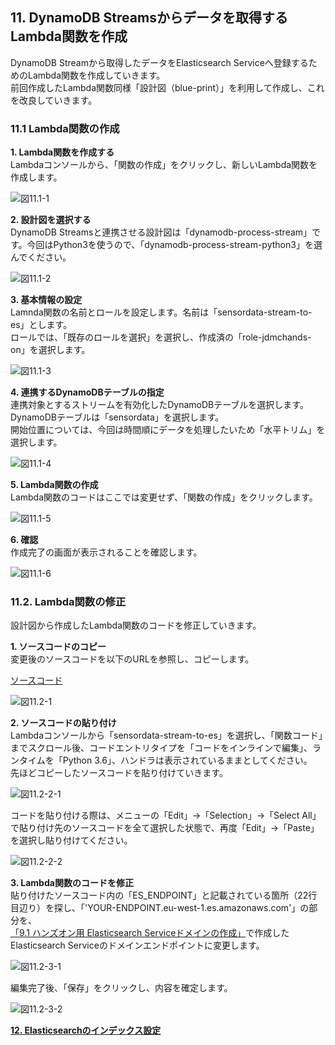 ## 11. DynamoDB Streamsからデータを取得するLambda関数を作成
DynamoDB Streamから取得したデータをElasticsearch Serviceへ登録するためのLambda関数を作成していきます。  
前回作成したLambda関数同様「設計図（blue-print）」を利用して作成し、これを改良していきます。

### 11.1 Lambda関数の作成
**1. Lambda関数を作成する**  
Lambdaコンソールから、「関数の作成」をクリックし、新しいLambda関数を作成します。  
  
![図11.1-1](https://github.com/mimopa/jdmc-aws-handson/blob/master/docs/img/11-lambdatoes-1.png)  
  
**2. 設計図を選択する**  
DynamoDB Streamsと連携させる設計図は「dynamodb-process-stream」です。今回はPython3を使うので、「dynamodb-process-stream-python3」を選んでください。  
  
![図11.1-2](https://github.com/mimopa/jdmc-aws-handson/blob/master/docs/img/11-lambdatoes-2.png)  
  
**3. 基本情報の設定**  
Lamnda関数の名前とロールを設定します。名前は「sensordata-stream-to-es」とします。  
ロールでは、「既存のロールを選択」を選択し、作成済の「role-jdmchands-on」を選択します。  
  
![図11.1-3](https://github.com/mimopa/jdmc-aws-handson/blob/master/docs/img/11-lambdatoes-3.png)  
  
**4. 連携するDynamoDBテーブルの指定**  
連携対象とするストリームを有効化したDynamoDBテーブルを選択します。DynamoDBテーブルは「sensordata」を選択します。  
開始位置については、今回は時間順にデータを処理したいため「水平トリム」を選択します。  
  
![図11.1-4](https://github.com/mimopa/jdmc-aws-handson/blob/master/docs/img/11-lambdatoes-5.png)  
  
**5. Lambda関数の作成**  
Lambda関数のコードはここでは変更せず、「関数の作成」をクリックします。  
  
![図11.1-5](https://github.com/mimopa/jdmc-aws-handson/blob/master/docs/img/11-lambdatoes-6.png)  
  
**6. 確認**  
作成完了の画面が表示されることを確認します。  
  
![図11.1-6](https://github.com/mimopa/jdmc-aws-handson/blob/master/docs/img/11-lambdatoes-7.png)  
  
### 11.2. Lambda関数の修正  
設計図から作成したLambda関数のコードを修正していきます。  

**1. ソースコードのコピー**  
変更後のソースコードを以下のURLを参照し、コピーします。  

[ソースコード](https://github.com/mimopa/jdmc-aws-handson/blob/master/lambda_ES/lambda_function.py)  
  
![図11.2-1](https://github.com/mimopa/jdmc-aws-handson/blob/master/docs/img/11-lambdatoes-8.png)  
  
**2. ソースコードの貼り付け**  
Lambdaコンソールから「sensordata-stream-to-es」を選択し、「関数コード」までスクロール後、コードエントリタイプを「コードをインラインで編集」、ランタイムを「Python 3.6」、ハンドラは表示されているままとしてください。  
先ほどコピーしたソースコードを貼り付けていきます。  
  
![図11.2-2-1](https://github.com/mimopa/jdmc-aws-handson/blob/master/docs/img/11-lambdatoes-9.png)  
  
コードを貼り付ける際は、メニューの「Edit」→「Selection」→「Select All」で貼り付け先のソースコードを全て選択した状態で、再度「Edit」→「Paste」を選択し貼り付けてください。  
  
![図11.2-2-2](https://github.com/mimopa/jdmc-aws-handson/blob/master/docs/img/11-lambdatoes-10.png)  
  
**3. Lambda関数のコードを修正**  
貼り付けたソースコード内の「ES_ENDPOINT」と記載されている箇所（22行目辺り）を探し、「'YOUR-ENDPOINT.eu-west-1.es.amazonaws.com'」の部分を、[  
「9.1 ハンズオン用 Elasticsearch Serviceドメインの作成」](https://github.com/mimopa/jdmc-aws-handson/blob/master/docs/09.md#91-%E3%83%8F%E3%83%B3%E3%82%BA%E3%82%AA%E3%83%B3%E7%94%A8%E3%83%89%E3%83%A1%E3%82%A4%E3%83%B3%E3%81%AE%E4%BD%9C%E6%88%90)で作成したElasticsearch Serviceのドメインエンドポイントに変更します。  
  
![図11.2-3-1](https://github.com/mimopa/jdmc-aws-handson/blob/master/docs/img/11-lambdatoes-11.png)  
  
編集完了後、「保存」をクリックし、内容を確定します。  
  
![図11.2-3-2](https://github.com/mimopa/jdmc-aws-handson/blob/master/docs/img/11-lambdatoes-12.png)  
  
**[12. Elasticsearchのインデックス設定](https://github.com/mimopa/jdmc-aws-handson/blob/master/docs/12.md#12-elasticsearch%E3%81%AE%E3%82%A4%E3%83%B3%E3%83%87%E3%83%83%E3%82%AF%E3%82%B9%E8%A8%AD%E5%AE%9A)**  